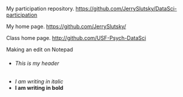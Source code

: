 My participation repository.
https://github.com/JerrySlutsky/DataSci-participation

My home page.
https://github.com/JerrySlutsky/

Class home page.
http://github.com/USF-Psych-DataSci

Making an edit on Notepad

* <h6> This is my header  
* _I am writing in italic_  
* **I am writing in bold**  
